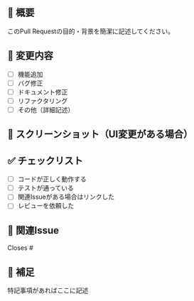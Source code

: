 ## 🚀 概要
このPull Requestの目的・背景を簡潔に記述してください。

## 🔧 変更内容
- [ ] 機能追加
- [ ] バグ修正
- [ ] ドキュメント修正
- [ ] リファクタリング
- [ ] その他（詳細記述）

## 📸 スクリーンショット（UI変更がある場合）

## ✅ チェックリスト
- [ ] コードが正しく動作する
- [ ] テストが通っている
- [ ] 関連Issueがある場合はリンクした
- [ ] レビューを依頼した

## 📎 関連Issue
Closes #

## 📝 補足
特記事項があればここに記述